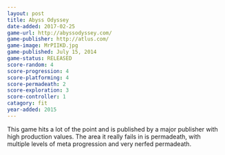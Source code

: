 ```yaml
---
layout: post
title: Abyss Odyssey
date-added: 2017-02-25
game-url: http://abyssodyssey.com/
game-publisher: http://atlus.com/
game-image: MrPIIKD.jpg
game-published: July 15, 2014
game-status: RELEASED
score-random: 4
score-progression: 4
score-platforming: 4
score-permadeath: 2
score-exploration: 3
score-controller: 1
catagory: fit
year-added: 2015
---
```


This game hits a lot of the point and is published by a major publisher with high production values.  The area it really fails in is permadeath, with multiple levels of meta progression and very nerfed permadeath.
